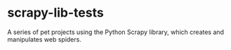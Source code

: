 # scrapy-lib-tests
A series of pet projects using the Python Scrapy library, which creates and manipulates web spiders.
